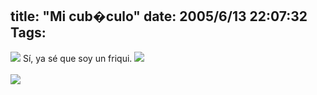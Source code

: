 title: "Mi cub�culo"
date: 2005/6/13 22:07:32
Tags: 
---
<img border="0" src="mambots/editors/tinymce_exp/jscripts/tiny_mce/plugins/emotions/images/smiley-smile.gif"/> Sí, ya sé que soy un friqui. <img border="0" src="mambots/editors/tinymce_exp/jscripts/tiny_mce/plugins/emotions/images/smiley-embarassed.gif"/><br/><br/><a target="_blank" href="http://files/misc/cubiculo.html"><img border="0" src="files/misc/cubiculo-mini.jpg"/></a><br/><br/><br/><br/>
